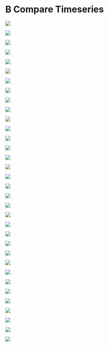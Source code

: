 # B Compare Timeseries
![](_processed\50100\B_compare_timeseries.png)

![](_processed\50100\B_compare_correlation.png)

![](_processed\50127\B_compare_timeseries.png)

![](_processed\50127\B_compare_correlation.png)

![](_processed\50112\B_compare_timeseries.png)

![](_processed\50112\B_compare_correlation.png)

![](_processed\50131\B_compare_timeseries.png)

![](_processed\50131\B_compare_correlation.png)

![](_processed\50132\B_compare_timeseries.png)

![](_processed\50132\B_compare_correlation.png)

![](_processed\50103\B_compare_timeseries.png)

![](_processed\50103\B_compare_correlation.png)

![](_processed\50104\B_compare_timeseries.png)

![](_processed\50104\B_compare_correlation.png)

![](_processed\50109\B_compare_timeseries.png)

![](_processed\50109\B_compare_correlation.png)

![](_processed\50115\B_compare_timeseries.png)

![](_processed\50115\B_compare_correlation.png)

![](_processed\50116\B_compare_timeseries.png)

![](_processed\50116\B_compare_correlation.png)

![](_processed\50117\B_compare_timeseries.png)

![](_processed\50117\B_compare_correlation.png)

![](_processed\50118\B_compare_timeseries.png)

![](_processed\50118\B_compare_correlation.png)

![](_processed\50119\B_compare_timeseries.png)

![](_processed\50119\B_compare_correlation.png)

![](_processed\50120\B_compare_timeseries.png)

![](_processed\50120\B_compare_correlation.png)

![](_processed\50122\B_compare_timeseries.png)

![](_processed\50122\B_compare_correlation.png)

![](_processed\bullrun\B_compare_timeseries.png)

![](_processed\bullrun\B_compare_correlation.png)

![](_processed\union\B_compare_timeseries.png)

![](_processed\union\B_compare_correlation.png)
